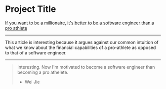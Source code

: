 # Project Title

[If you want to be a millionaire, it's better to be a software engineer than a pro athlete](https://www.businessinsider.com/better-to-be-a-software-engineer-than-a-pro-athlete-2017-1)

***

This article is interesting because it argues against our common intuition of what we know about the financial capabilities of a pro-athlete as opposed to that of a software engineer.

***

> Interesting. Now I'm motivated to become a software engineer than becoming a pro athelete.
> - Wei Jie
